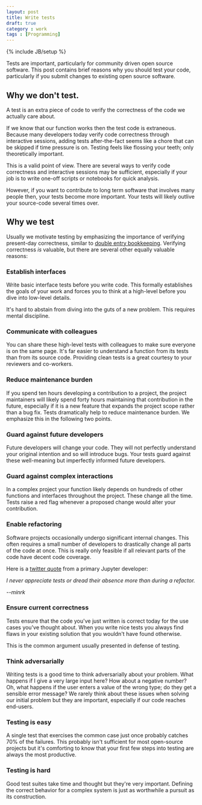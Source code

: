 ```yaml
---
layout: post
title: Write tests
draft: true
category : work
tags : [Programming]
---
```

{% include JB/setup %}

Tests are important, particularly for community driven open source software.
This post contains brief reasons why you should test your code, particularly if
you submit changes to existing open source software.

## Why we don't test.

A test is an extra piece of code to verify the correctness of the code we
actually care about.

If we know that our function works then the test code is extraneous.  Because
many developers today verify code correctness through interactive sessions,
adding tests after-the-fact seems like a chore that can be skipped if time
pressure is on.  Testing feels like flossing your teeth; only theoretically
important.

This is a valid point of view. There are several ways to verify code
correctness and interactive sessions may be sufficient, especially if your job
is to write one-off scripts or notebooks for quick analysis.

However, if you want to contribute to long term software that involves many
people then, your tests become more important.  Your tests will likely outlive
your source-code several times over.

## Why we test

Usually we motivate testing by emphasizing the importance of verifying
present-day correctness, similar to [double entry
bookkeeping](https://en.wikipedia.org/wiki/Double-entry_bookkeeping_system).
Verifying correctness *is* valuable, but there are several other equally
valuable reasons:

### Establish interfaces

Write basic interface tests before you write code.  This formally establishes
the goals of your work and forces you to think at a high-level before you dive
into low-level details.

It's hard to abstain from diving into the guts of a new problem.  This requires
mental discipline.

### Communicate with colleagues

You can share these high-level tests with colleagues to make sure everyone is
on the same page.  It's far easier to understand a function from its tests than
from its source code.  Providing clean tests is a great courtesy to your
reviewers and co-workers.

### Reduce maintenance burden

If you spend ten hours developing a contribution to a project, the project
maintainers will likely spend forty hours maintaining that contribution in the
future, especially if it is a new feature that expands the project scope rather
than a bug fix.  Tests dramatically help to reduce maintenance burden.  We
emphasize this in the following two points.

### Guard against future developers

Future developers will change your code.  They will not perfectly understand
your original intention and so will introduce bugs.  Your tests guard against
these well-meaning but imperfectly informed future developers.

### Guard against complex interactions

In a complex project your function likely depends on hundreds of other
functions and interfaces throughout the project.  These change all the time.
Tests raise a red flag whenever a proposed change would alter your
contribution.

### Enable refactoring

Software projects occasionally undergo significant internal changes.  This
often requires a small number of developers to drastically change all parts of
the code at once.  This is really only feasible if all relevant parts of the
code have decent code coverage.

Here is a [twitter quote](https://twitter.com/minrk/status/505111560394530816)
from a primary Jupyter developer:

*I never appreciate tests or dread their absence more than during a refactor.*

*--minrk*

### Ensure current correctness

Tests ensure that the code you've just written is correct today for the use
cases you've thought about.  When you write nice tests you always find flaws in
your existing solution that you wouldn't have found otherwise.

This is the common argument usually presented in defense of testing.

### Think adversarially

Writing tests is a good time to think adversarially about your problem.  What
happens if I give a very large input here?  How about a negative number?  Oh,
what happens if the user enters a value of the wrong type; do they get a
sensible error message?  We rarely think about these issues when solving our
initial problem but they are important, especially if our code reaches
end-users.

### Testing is easy

A single test that exercises the common case just once probably catches 70% of
the failures.  This probably isn't sufficient for most open-source projects but
it's comforting to know that your first few steps into testing are always the
most productive.

### Testing is hard

Good test suites take time and thought but they're very important.  Defining
the correct behavior for a complex system is just as worthwhile a pursuit as
its construction.
